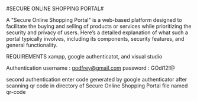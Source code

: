 #SECURE ONLINE SHOPPING PORTAL#


A "Secure Online Shopping Portal" is a web-based platform designed to facilitate the buying and selling of products or services while prioritizing the security and privacy of users. Here’s a detailed explanation of what such a portal typically involves, including its components, security features, and general functionality.

REQUIREMENTS
xampp, google authenticatot, and visual studio

Authentication
username : godfrey@gmail.com
password : GOdi12!@

second authentication
enter code generated by google authenticator after scanning qr code
in directory of Secure Online Shopping Portal file named qr-code
